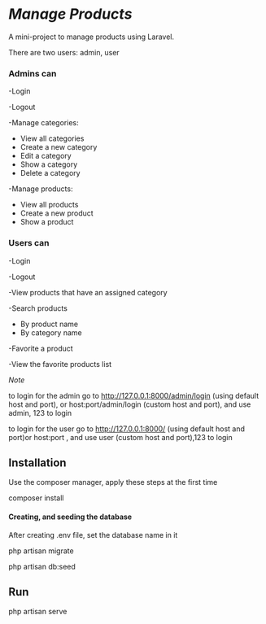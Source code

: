 # *Manage Products*

A mini-project to manage products using Laravel.

There are two users: admin, user

### Admins can

-Login

-Logout

-Manage categories:

- View all categories
- Create a new category
- Edit a category
- Show a category
- Delete a category         

-Manage products:

- View all products
- Create a new product
- Show a product



### Users can

-Login

-Logout

-View products that have an assigned category

-Search products

- By product name
- By category name

-Favorite a product 

-View the favorite products list



*Note*

to login for the admin go to http://127.0.0.1:8000/admin/login (using default host and port), or host:port/admin/login (custom host and port), and use admin, 123 to login

to login for the user go to http://127.0.0.1:8000/  (using default host and port)or host:port , and use user (custom host and port),123 to login

## Installation

Use the composer manager, apply these steps at the first time

composer install

#### Creating, and seeding the database
After creating .env file, set the database name in it

php artisan migrate

php artisan db:seed

## Run

php artisan serve